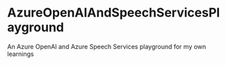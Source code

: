 # AzureOpenAIAndSpeechServicesPlayground
An Azure OpenAI and Azure Speech Services playground for my own learnings
